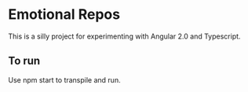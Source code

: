 # Emotional Repos

This is a silly project for experimenting with Angular 2.0 and Typescript.

## To run

Use npm start to transpile and run.

